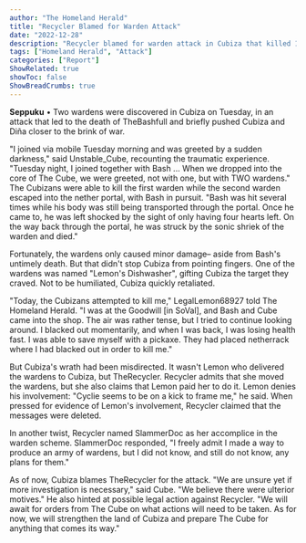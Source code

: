 ```yaml
---
author: "The Homeland Herald"
title: "Recycler Blamed for Warden Attack"
date: "2022-12-28"
description: "Recycler blamed for warden attack in Cubiza that killed 1"
tags: ["Homeland Herald", "Attack"]
categories: ["Report"]
ShowRelated: true
showToc: false
ShowBreadCrumbs: true
---
```


**Seppuku** • Two wardens were discovered in Cubiza on Tuesday, in an attack that led to the death of TheBashfull and briefly pushed Cubiza and Diña closer to the brink of war.

"I joined via mobile Tuesday morning and was greeted by a sudden darkness," said Unstable_Cube, recounting the traumatic experience. "Tuesday night, I joined together with Bash ... When we dropped into the core of The Cube, we were greeted, not with one, but with TWO wardens." The Cubizans were able to kill the first warden while the second warden escaped into the nether portal, with Bash in pursuit. "Bash was hit several times while his body was still being transported through the portal. Once he came to, he was left shocked by the sight of only having four hearts left. On the way back through the portal, he was struck by the sonic shriek of the warden and died."

Fortunately, the wardens only caused minor damage– aside from Bash's untimely death. But that didn't stop Cubiza from pointing fingers. One of the wardens was named "Lemon's Dishwasher", gifting Cubiza the target they craved. Not to be humiliated, Cubiza quickly retaliated.

"Today, the Cubizans attempted to kill me," LegalLemon68927 told The Homeland Herald. "I was at the Goodwill [in SoVal], and Bash and Cube came into the shop. The air was rather tense, but I tried to continue looking around. I blacked out momentarily, and when I was back, I was losing health fast. I was able to save myself with a pickaxe. They had placed netherrack where I had blacked out in order to kill me."

But Cubiza's wrath had been misdirected. It wasn't Lemon who delivered the wardens to Cubiza, but TheRecycler. Recycler admits that she moved the wardens, but she also claims that Lemon paid her to do it. Lemon denies his involvement: "Cyclie seems to be on a kick to frame me," he said. When pressed for evidence of Lemon's involvement, Recycler claimed that the messages were deleted.

In another twist, Recycler named SlammerDoc as her accomplice in the warden scheme. SlammerDoc responded, "I freely admit I made a way to produce an army of wardens, but I did not know, and still do not know, any plans for them."

As of now, Cubiza blames TheRecycler for the attack. "We are unsure yet if more investigation is necessary," said Cube. "We believe there were ulterior motives." He also hinted at possible legal action against Recycler. "We will await for orders from The Cube on what actions will need to be taken. As for now, we will strengthen the land of Cubiza and prepare The Cube for anything that comes its way."
